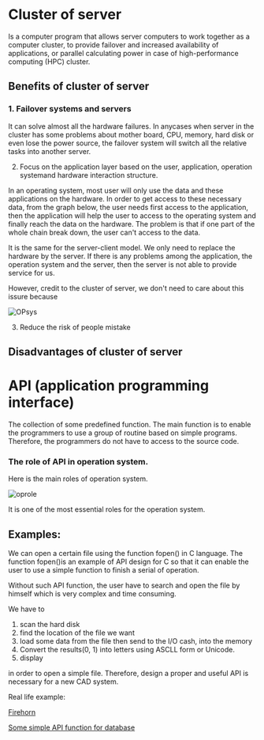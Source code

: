 # Cluster of server
Is a computer program that allows server computers to work together as a computer cluster, to provide failover and increased availability of applications, or parallel calculating power in case of high-performance computing (HPC) cluster.

## Benefits of cluster of server
### 1. Failover systems and servers

It can solve almost all the hardware failures. In anycases when server in the cluster has some problems about mother board, CPU, memory, hard disk or even lose the power source, the failover system will switch all the relative tasks into another server.


2. Focus on the application layer based on the user, application, operation systemand hardware interaction structure.

In an operating system, most user will only use the data and these applications on the hardware. In order to get access to these necessary data, from the graph below, the user needs first access to the application, then the application will help the user to access to the operating system and finally reach the data on the hardware. The problem is that if one part of the whole chain break down, the user can't access to the data. 

It is the same for the server-client model. We only need to replace the hardware by the server. If there is any problems among the application, the operation system and the server, then the server is not able to provide service for us.

However, credit to the cluster of server, we don't need to care about this issure because 

![OPsys](/assets/opsys.png)

3. Reduce the risk of people mistake



## Disadvantages of cluster of server

# API (application programming interface)
The collection of some predefined function. The main function is to enable the programmers to use a group of routine based on simple programs. Therefore, the programmers do not have to access to the source code.

### The role of API in operation system.
Here is the main roles of operation system.

![oprole](/assets/oprole.png)

It is one of the most essential roles for the operation system.

## Examples:
We can open a certain file using the function fopen() in C language. The function fopen()is an example of API design for C so that it can enable the user to use a simple function to finish a serial of operation. 

Without such API function, the user have to search and open the file by himself which is very complex and time consuming. 

We have to 
1. scan the hard disk
2. find the location of the file we want
3. load some data from the file then send to the I/O cash, into the memory
4. Convert the results(0, 1) into letters using ASCLL form or Unicode.
5. display

in order to open a simple file. Therefore, design a proper and useful API is necessary for a new CAD system.

Real life example:

[Firehorn](https://thefirehorn.com/features/cad_integration.html)

[Some simple API function for database](https://datatables.net/examples/api/)

